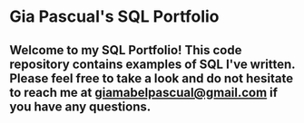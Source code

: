 # Gia Pascual's SQL Portfolio

## Welcome to my SQL Portfolio! This code repository contains examples of SQL I've written. Please feel free to take a look and do not hesitate to reach me at giamabelpascual@gmail.com if you have any questions.
